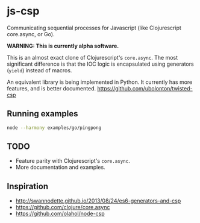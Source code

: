 # js-csp
Communicating sequential processes for Javascript (like Clojurescript core.async, or Go).

**WARNING: This is currently alpha  software.**

This is an almost exact clone of Clojurescript's `core.async`. The most significant difference is that the IOC logic is encapsulated using generators (`yield`) instead of macros.

An equivalent library is being implemented in Python. It currently has more features, and is better documented.
https://github.com/ubolonton/twisted-csp

## Running examples ##

```bash
node --harmony examples/go/pingpong
```

## TODO ##

- Feature parity with Clojurescript's `core.async`.
- More documentation and examples.

## Inspiration ##

- http://swannodette.github.io/2013/08/24/es6-generators-and-csp
- https://github.com/clojure/core.async
- https://github.com/olahol/node-csp
